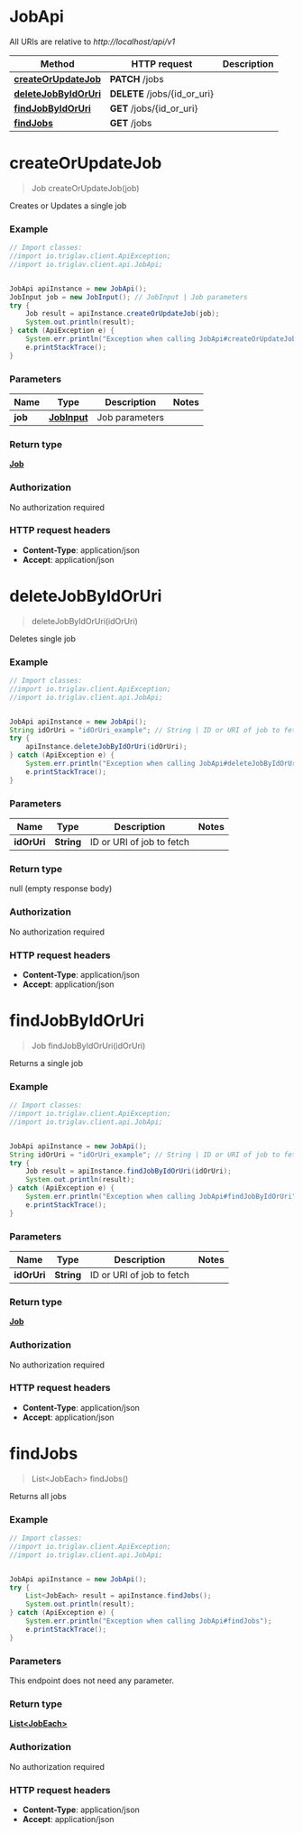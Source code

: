 # JobApi

All URIs are relative to *http://localhost/api/v1*

Method | HTTP request | Description
------------- | ------------- | -------------
[**createOrUpdateJob**](JobApi.md#createOrUpdateJob) | **PATCH** /jobs | 
[**deleteJobByIdOrUri**](JobApi.md#deleteJobByIdOrUri) | **DELETE** /jobs/{id_or_uri} | 
[**findJobByIdOrUri**](JobApi.md#findJobByIdOrUri) | **GET** /jobs/{id_or_uri} | 
[**findJobs**](JobApi.md#findJobs) | **GET** /jobs | 


<a name="createOrUpdateJob"></a>
# **createOrUpdateJob**
> Job createOrUpdateJob(job)



Creates or Updates a single job

### Example
```java
// Import classes:
//import io.triglav.client.ApiException;
//import io.triglav.client.api.JobApi;


JobApi apiInstance = new JobApi();
JobInput job = new JobInput(); // JobInput | Job parameters
try {
    Job result = apiInstance.createOrUpdateJob(job);
    System.out.println(result);
} catch (ApiException e) {
    System.err.println("Exception when calling JobApi#createOrUpdateJob");
    e.printStackTrace();
}
```

### Parameters

Name | Type | Description  | Notes
------------- | ------------- | ------------- | -------------
 **job** | [**JobInput**](JobInput.md)| Job parameters |

### Return type

[**Job**](Job.md)

### Authorization

No authorization required

### HTTP request headers

 - **Content-Type**: application/json
 - **Accept**: application/json

<a name="deleteJobByIdOrUri"></a>
# **deleteJobByIdOrUri**
> deleteJobByIdOrUri(idOrUri)



Deletes single job

### Example
```java
// Import classes:
//import io.triglav.client.ApiException;
//import io.triglav.client.api.JobApi;


JobApi apiInstance = new JobApi();
String idOrUri = "idOrUri_example"; // String | ID or URI of job to fetch
try {
    apiInstance.deleteJobByIdOrUri(idOrUri);
} catch (ApiException e) {
    System.err.println("Exception when calling JobApi#deleteJobByIdOrUri");
    e.printStackTrace();
}
```

### Parameters

Name | Type | Description  | Notes
------------- | ------------- | ------------- | -------------
 **idOrUri** | **String**| ID or URI of job to fetch |

### Return type

null (empty response body)

### Authorization

No authorization required

### HTTP request headers

 - **Content-Type**: application/json
 - **Accept**: application/json

<a name="findJobByIdOrUri"></a>
# **findJobByIdOrUri**
> Job findJobByIdOrUri(idOrUri)



Returns a single job

### Example
```java
// Import classes:
//import io.triglav.client.ApiException;
//import io.triglav.client.api.JobApi;


JobApi apiInstance = new JobApi();
String idOrUri = "idOrUri_example"; // String | ID or URI of job to fetch
try {
    Job result = apiInstance.findJobByIdOrUri(idOrUri);
    System.out.println(result);
} catch (ApiException e) {
    System.err.println("Exception when calling JobApi#findJobByIdOrUri");
    e.printStackTrace();
}
```

### Parameters

Name | Type | Description  | Notes
------------- | ------------- | ------------- | -------------
 **idOrUri** | **String**| ID or URI of job to fetch |

### Return type

[**Job**](Job.md)

### Authorization

No authorization required

### HTTP request headers

 - **Content-Type**: application/json
 - **Accept**: application/json

<a name="findJobs"></a>
# **findJobs**
> List&lt;JobEach&gt; findJobs()



Returns all jobs

### Example
```java
// Import classes:
//import io.triglav.client.ApiException;
//import io.triglav.client.api.JobApi;


JobApi apiInstance = new JobApi();
try {
    List<JobEach> result = apiInstance.findJobs();
    System.out.println(result);
} catch (ApiException e) {
    System.err.println("Exception when calling JobApi#findJobs");
    e.printStackTrace();
}
```

### Parameters
This endpoint does not need any parameter.

### Return type

[**List&lt;JobEach&gt;**](JobEach.md)

### Authorization

No authorization required

### HTTP request headers

 - **Content-Type**: application/json
 - **Accept**: application/json

